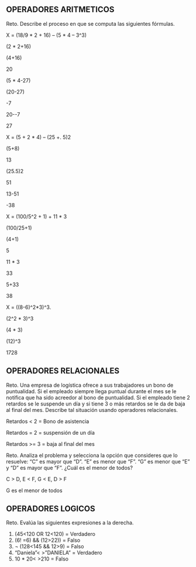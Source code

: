 ## OPERADORES ARITMETICOS
Reto. Describe el proceso en que se computa las siguientes fórmulas.

X = (18/9 * 2 + 16) – (5 * 4 – 3^3)

(2 * 2+16)

(4+16)

20

(5 * 4-27)

(20-27)

-7

20--7

27

X = (5 + 2 * 4) – (25 +. 5)2

(5+8)

13

(25.5)2

51

13-51

-38

X = (100/5^2 + 1) + 11 * 3

(100/25+1)

(4+1)

5

11 * 3

33

5+33

38

X = ((8-6)^2*3)^3.

(2^2 * 3)^3

(4 * 3)

(12)^3

1728

## OPERADORES RELACIONALES
Reto. Una empresa de logística ofrece a sus trabajadores un bono de
puntualidad. Si el empleado siempre llega puntual durante el mes se le
notifica que ha sido acreedor al bono de puntualidad. Si el empleado tiene
2 retardos se le suspende un día y si tiene 3 o más retardos se le da de
baja al final del mes. Describe tal situación usando operadores
relacionales.

Retardos < 2 = Bono de asistencia 

Retardos = 2 = suspensión de un día

Retardos >= 3 = baja al final del mes

Reto. Analiza el problema y selecciona la opción que consideres que lo
resuelve:
“C” es mayor que “D”. “E” es menor que “F”. “G” es menor que “E” y “D” es
mayor que “F”. ¿Cuál es el menor de todos?

C > D, E < F, G < E, D > F

G es el menor de todos

## OPERADORES LOGICOS
Reto. Evalúa las siguientes expresiones a la derecha.
1) (45<120 OR 12<120) = Verdadero
2) (6! =6) && (12>22)) = Falso
3) ¬ (128<145 && 12>9) = Falso
4) “Daniela”< >”DANIELA” = Verdadero
5) 10 * 20< >210 = Falso

